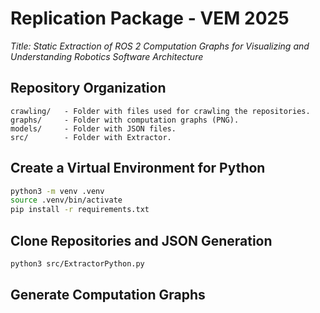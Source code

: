 # Replication Package - VEM 2025

*Title: Static Extraction of ROS 2 Computation Graphs for Visualizing and Understanding Robotics Software Architecture*

## Repository Organization

```
crawling/   - Folder with files used for crawling the repositories.
graphs/     - Folder with computation graphs (PNG).
models/     - Folder with JSON files.
src/        - Folder with Extractor.
```

## Create a Virtual Environment for Python

```bash
python3 -m venv .venv
source .venv/bin/activate
pip install -r requirements.txt
```

## Clone Repositories and JSON Generation

```bash
python3 src/ExtractorPython.py
```

## Generate Computation Graphs

```bash

```

